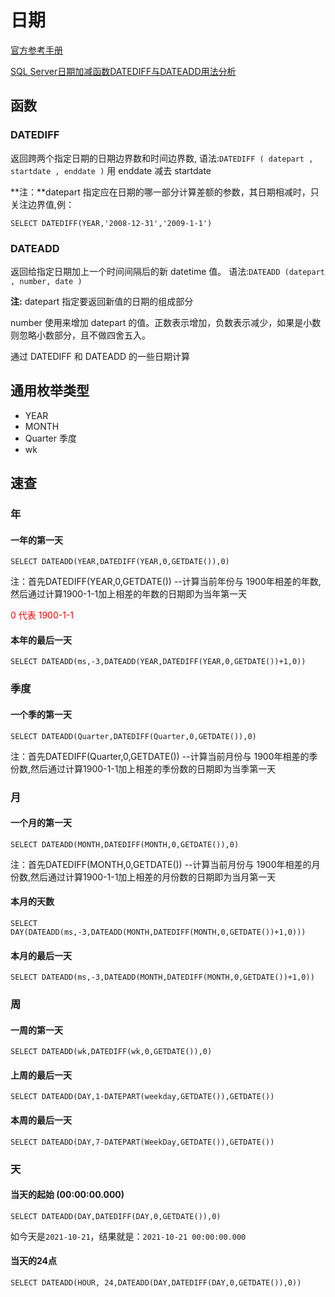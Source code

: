 # 日期

[官方参考手册](https://docs.microsoft.com/zh-cn/sql/t-sql/functions/date-and-time-data-types-and-functions-transact-sql?view=sql-server-ver15#DateandTimeDataTypes)

[SQL Server日期加减函数DATEDIFF与DATEADD用法分析](https://www.jb51.net/article/109946.htm)

## 函数

### DATEDIFF

返回跨两个指定日期的日期边界数和时间边界数, 语法:`DATEDIFF ( datepart , startdate , enddate )` 用 enddate 减去 startdate

**注：**datepart 指定应在日期的哪一部分计算差额的参数，其日期相减时，只关注边界值,例：

`SELECT DATEDIFF(YEAR,'2008-12-31','2009-1-1')`

### **DATEADD** 

返回给指定日期加上一个时间间隔后的新 datetime 值。 语法:`DATEADD (datepart , number, date )`

**注:** datepart 指定要返回新值的日期的组成部分

number 使用来增加 datepart 的值。正数表示增加，负数表示减少，如果是小数则忽略小数部分，且不做四舍五入。

通过 DATEDIFF 和 DATEADD 的一些日期计算

## 通用枚举类型

- YEAR
- MONTH
- Quarter 季度
- wk

## 速查

### 年

#### 一年的第一天

```
SELECT DATEADD(YEAR,DATEDIFF(YEAR,0,GETDATE()),0)
```

注：首先DATEDIFF(YEAR,0,GETDATE()) --计算当前年份与 1900年相差的年数,然后通过计算1900-1-1加上相差的年数的日期即为当年第一天

<span style="color:red">0 代表 1900-1-1</span>

#### **本年的最后一天**

```
SELECT DATEADD(ms,-3,DATEADD(YEAR,DATEDIFF(YEAR,0,GETDATE())+1,0))
```

### 季度

#### 一个季的第一天

```
SELECT DATEADD(Quarter,DATEDIFF(Quarter,0,GETDATE()),0)
```

注：首先DATEDIFF(Quarter,0,GETDATE()) --计算当前月份与 1900年相差的季份数,然后通过计算1900-1-1加上相差的季份数的日期即为当季第一天

### 月

#### 一个月的第一天

```
SELECT DATEADD(MONTH,DATEDIFF(MONTH,0,GETDATE()),0)
```

注：首先DATEDIFF(MONTH,0,GETDATE()) --计算当前月份与 1900年相差的月份数,然后通过计算1900-1-1加上相差的月份数的日期即为当月第一天

#### 本月的天数

```
SELECT DAY(DATEADD(ms,-3,DATEADD(MONTH,DATEDIFF(MONTH,0,GETDATE())+1,0)))
```

#### 本月的最后一天

```
SELECT DATEADD(ms,-3,DATEADD(MONTH,DATEDIFF(MONTH,0,GETDATE())+1,0))
```

### 周

#### **一周的第一天**

```
SELECT DATEADD(wk,DATEDIFF(wk,0,GETDATE()),0)
```

#### 上周的最后一天

```
SELECT DATEADD(DAY,1-DATEPART(weekday,GETDATE()),GETDATE())
```

#### 本周的最后一天

```
SELECT DATEADD(DAY,7-DATEPART(WeekDay,GETDATE()),GETDATE())
```

### 天

#### 当天的起始 (00:00:00.000)

```
SELECT DATEADD(DAY,DATEDIFF(DAY,0,GETDATE()),0)
```

如今天是`2021-10-21`，结果就是：`2021-10-21 00:00:00.000`

#### 当天的24点

```
SELECT DATEADD(HOUR, 24,DATEADD(DAY,DATEDIFF(DAY,0,GETDATE()),0))
```

